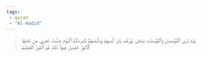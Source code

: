 ```yaml
---
tags: 
 - quran 
 - "Al-Hadid"
---
```


> يَوۡمَ تَرَى ٱلۡمُؤۡمِنِينَ وَٱلۡمُؤۡمِنَٰتِ يَسۡعَىٰ نُورُهُم بَيۡنَ أَيۡدِيهِمۡ وَبِأَيۡمَٰنِهِمۖ بُشۡرَىٰكُمُ ٱلۡيَوۡمَ جَنَّـٰتٞ تَجۡرِي مِن تَحۡتِهَا ٱلۡأَنۡهَٰرُ خَٰلِدِينَ فِيهَاۚ ذَٰلِكَ هُوَ ٱلۡفَوۡزُ ٱلۡعَظِيمُ
